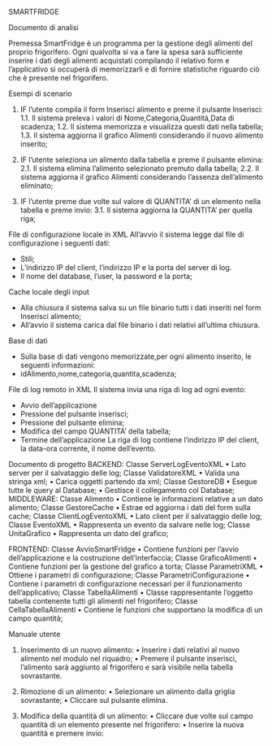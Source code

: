 SMARTFRIDGE


Documento di analisi

Premessa
SmartFridge è un programma per la gestione degli alimenti del proprio frigorifero. Ogni qualvolta si va a fare la spesa sarà sufficiente inserire i dati degli alimenti acquistati compilando il relativo form e l’applicativo si occuperà di memorizzarli e di fornire statistiche riguardo ciò che è presente nel frigorifero.

Esempi di scenario
1.	IF l’utente compila il form Inserisci alimento e preme il pulsante Inserisci:
1.1.	Il sistema preleva i valori di Nome,Categoria,Quantità,Data di scadenza;
1.2.	Il sistema memorizza e visualizza questi dati nella tabella;
1.3.	Il sistema aggiorna il grafico Alimenti considerando il nuovo alimento inserito;

2.	IF l’utente seleziona un alimento dalla tabella e preme il pulsante elimina:
2.1.	Il sistema elimina l’alimento selezionato premuto dalla tabella;
2.2.	Il sistema aggiorna il grafico Alimenti considerando l’assenza dell’alimento eliminato;
 
3.	IF  l’utente preme due volte sul valore di QUANTITA’ di un elemento nella tabella e preme invio:
3.1.	Il sistema aggiorna la QUANTITA’ per quella riga; 

File di configurazione locale in XML
All’avvio il sistema legge dal file di configurazione i seguenti dati:
-	Stili;
-	L’indirizzo IP del client, l’indirizzo IP e la porta del server di log.
-	Il nome del database, l’user, la password e la porta;


Cache locale degli input
-	Alla chiusura il sistema salva su un file binario tutti i dati inseriti nel form Inserisci alimento;
-	All’avvio il sistema carica dal file binario i dati relativi all’ultima chiusura.

Base di dati
-	Sulla base di dati vengono memorizzate,per ogni alimento inserito, le seguenti informazioni:
-	idAlimento,nome,categoria,quantita,scadenza;

File di log remoto in XML
Il sistema invia una riga di log ad ogni evento:
-	Avvio dell’applicazione
-	Pressione del pulsante inserisci;
-	Pressione del pulsante elimina;
-	Modifica del campo QUANTITA’ della tabella;
-	Termine dell’applicazione
La riga di log contiene l’indirizzo IP del client, la data-ora corrente, il nome dell’evento.










Documento di progetto
BACKEND:
Classe ServerLogEventoXML
•	Lato server per il salvataggio delle log;
Classe ValidatoreXML
•	 Valida una stringa xml;
•	Carica oggetti partendo da xml;
Classe GestoreDB
•	Esegue tutte le query al Database;
•	Gestisce il collegamento col Database;
MIDDLEWARE:
Classe Alimento
•	Contiene le informazioni relative a un dato alimento;
Classe GestoreCache
•	Estrae ed aggiorna i dati del form sulla cache;
Classe ClientLogEventoXML
•	Lato client per il salvataggio delle log;
Classe EventoXML
•	Rappresenta un evento da salvare nelle log;
Classe UnitaGrafico
•	Rappresenta un dato del grafico;


FRONTEND:
Classe AvvioSmartFridge
•	Contiene funzioni per l’avvio dell’applicazione e la costruzione dell’interfaccia;
Classe GraficoAlimenti
•	Contiene funzioni per la gestione del grafico a torta;
Classe ParametriXML
•	Ottiene i parametri di configurazione;
Classe ParametriConfigurazione
•	Contiene i parametri di configurazione necessari per il funzionamento dell’applicativo;
Classe TabellaAlimenti
•	Classe rappresentante l’oggetto tabella contenente tutti gli alimenti nel frigorifero;
Classe CellaTabellaAlimenti
•	Contiene le funzioni che supportano la modifica di un campo quantità;


 





Manuale utente

1. Inserimento di un nuovo alimento:
•	Inserire i dati relativi al nuovo alimento nel modulo nel riquadro;
•	Premere il pulsante inserisci, l’alimento sarà aggiunto al frigorifero e sarà visibile nella tabella sovrastante.
 
 
2. Rimozione di un alimento:
•	Selezionare un alimento dalla griglia sovrastante;
•	Cliccare sul pulsante elimina.

 
3. Modifica della quantità di un alimento:
•	Cliccare due volte sul campo quantità di un elemento presente nel frigorifero:
•	Inserire la nuova quantità e premere invio:





